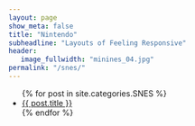 ```yaml
---
layout: page
show_meta: false
title: "Nintendo"
subheadline: "Layouts of Feeling Responsive"
header:
   image_fullwidth: "minines_04.jpg"
permalink: "/snes/"
---
```

<ul>
    {% for post in site.categories.SNES %}
    <li><a href="{{ site.url }}{{ site.baseurl }}{{ post.url }}">{{ post.title }}</a></li>
    {% endfor %}
</ul>
